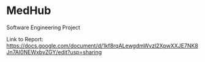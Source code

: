 # MedHub
Software Engineering Project

Link to Report: https://docs.google.com/document/d/1kf8rqALewgdmWvzl2XpwXXJE7NK8Jn7AI0NEWxbvZGY/edit?usp=sharing
